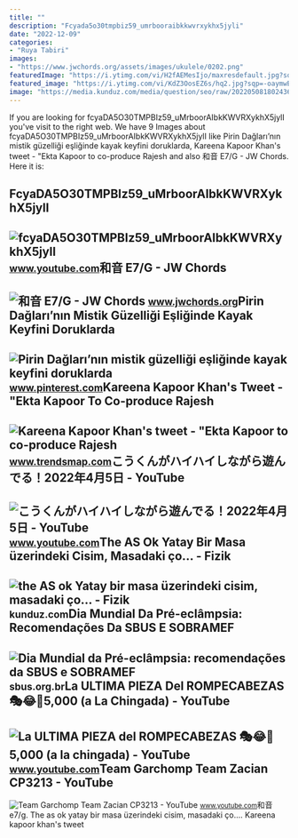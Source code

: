 ```yaml
---
title: ""
description: "Fcyada5o30tmpbiz59_umrbooraibkkwvrxykhx5jyli"
date: "2022-12-09"
categories:
- "Ruya Tabiri"
images:
- "https://www.jwchords.org/assets/images/ukulele/0202.png"
featuredImage: "https://i.ytimg.com/vi/H2fAEMesIjo/maxresdefault.jpg?sqp=-oaymwEmCIAKENAF8quKqQMa8AEB-AH-CYAC0AWKAgwIABABGGUgXyhTMA8=&amp;rs=AOn4CLCJYSghky0o-ilndxvg6fCYAda1ug"
featured_image: "https://i.ytimg.com/vi/KdZ3OosEZ6s/hq2.jpg?sqp=-oaymwEoCOADEOgC8quKqQMcGADwAQH4Ad4EgAK4CIoCDAgAEAEYZSBMKGMwDw==&amp;rs=AOn4CLCfzFvJaPoNerKMbSKycXF-fCyaDA"
image: "https://media.kunduz.com/media/question/seo/raw/20220508180243644859-3155494.jpg?h=512"
---
```


If you are looking for fcyaDA5O30TMPBIz59\_uMrboorAIbkKWVRXykhX5jylI you've visit to the right web. We have 9 Images about fcyaDA5O30TMPBIz59\_uMrboorAIbkKWVRXykhX5jylI like Pirin Dağları’nın mistik güzelliği eşliğinde kayak keyfini doruklarda, Kareena Kapoor Khan's tweet - "Ekta Kapoor to co-produce Rajesh and also 和音 E7/G - JW Chords. Here it is:

FcyaDA5O30TMPBIz59\_uMrboorAIbkKWVRXykhX5jylI
---------------------------------------------

 ![fcyaDA5O30TMPBIz59_uMrboorAIbkKWVRXykhX5jylI](https://yt3.googleusercontent.com/fcyaDA5O30TMPBIz59_uMrboorAIbkKWVRXykhX5jylI_mHsQMtKYRKrSU6WFKQalZc67BxTzAc=s900-c-k-c0x00ffffff-no-rj) <small>www.youtube.com</small>和音 E7/G - JW Chords
-------------------

 ![和音 E7/G - JW Chords](https://www.jwchords.org/assets/images/ukulele/0202.png) <small>www.jwchords.org</small>Pirin Dağları’nın Mistik Güzelliği Eşliğinde Kayak Keyfini Doruklarda
---------------------------------------------------------------------

 ![Pirin Dağları’nın mistik güzelliği eşliğinde kayak keyfini doruklarda](https://i.pinimg.com/736x/48/22/e6/4822e6e9886c127f440456dc67ccc17b--lounge-bar-snowboards.jpg) <small>www.pinterest.com</small>Kareena Kapoor Khan's Tweet - "Ekta Kapoor To Co-produce Rajesh
---------------------------------------------------------------

 ![Kareena Kapoor Khan's tweet - "Ekta Kapoor to co-produce Rajesh](https://pbs.twimg.com/media/Fcyada8X0AANSFu.jpg) <small>www.trendsmap.com</small>こうくんがハイハイしながら遊んでる！2022年4月5日 - YouTube
-------------------------------------

 ![こうくんがハイハイしながら遊んでる！2022年4月5日 - YouTube](https://i.ytimg.com/vi/H2fAEMesIjo/maxresdefault.jpg?sqp=-oaymwEmCIAKENAF8quKqQMa8AEB-AH-CYAC0AWKAgwIABABGGUgXyhTMA8=&rs=AOn4CLCJYSghky0o-ilndxvg6fCYAda1ug) <small>www.youtube.com</small>The AS Ok Yatay Bir Masa üzerindeki Cisim, Masadaki ço... - Fizik
-----------------------------------------------------------------

 ![the AS ok Yatay bir masa üzerindeki cisim, masadaki ço... - Fizik](https://media.kunduz.com/media/question/seo/raw/20220508180243644859-3155494.jpg?h=512) <small>kunduz.com</small>Dia Mundial Da Pré-eclâmpsia: Recomendações Da SBUS E SOBRAMEF
--------------------------------------------------------------

 ![Dia Mundial da Pré-eclâmpsia: recomendações da SBUS e SOBRAMEF](http://sbus.org.br/wp-content/uploads/2022/05/WhatsApp-Image-2022-05-16-at-14.57.01-1024x1024.png) <small>sbus.org.br</small>La ULTIMA PIEZA Del ROMPECABEZAS 🎭😂🧘5,000 (a La Chingada) - YouTube
-------------------------------------------------------------------

 ![La ULTIMA PIEZA del ROMPECABEZAS 🎭😂🧘5,000 (a la chingada) - YouTube](https://i.ytimg.com/vi/KdZ3OosEZ6s/hq2.jpg?sqp=-oaymwEoCOADEOgC8quKqQMcGADwAQH4Ad4EgAK4CIoCDAgAEAEYZSBMKGMwDw==&rs=AOn4CLCfzFvJaPoNerKMbSKycXF-fCyaDA) <small>www.youtube.com</small>Team Garchomp Team Zacian CP3213 - YouTube
------------------------------------------

 ![Team Garchomp Team Zacian CP3213 - YouTube](https://i.ytimg.com/vi/HYLCwcE-Dgc/maxres2.jpg?sqp=-oaymwEoCIAKENAF8quKqQMcGADwAQH4AYwCgALgA4oCDAgAEAEYRSBHKGUwDw==&rs=AOn4CLC_ulBvmvqa2cf2uT56Qfk3FCYaDA) <small>www.youtube.com</small>和音 e7/g. The as ok yatay bir masa üzerindeki cisim, masadaki ço.... Kareena kapoor khan's tweet
